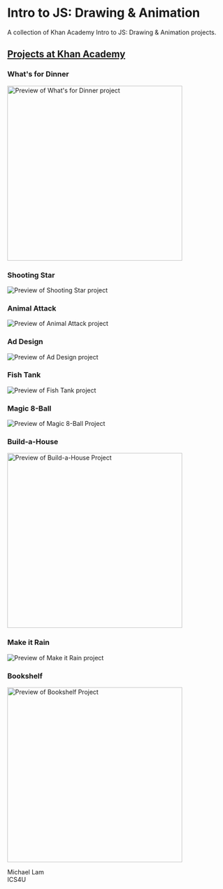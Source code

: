 # Intro to JS: Drawing & Animation
A collection of Khan Academy Intro to JS: Drawing &amp; Animation projects.

## [**Projects at Khan Academy**](https://www.khanacademy.org/profile/lam.michael/projects)

### What's for Dinner
<img src="https://i.imgur.com/zGdYjmn.png" width="400" alt="Preview of What's for Dinner project">

### Shooting Star
![Preview of Shooting Star project](https://media.giphy.com/media/FDu0IAQdZKCUOBV7YT/giphy.gif)

### Animal Attack
![Preview of Animal Attack project](https://media.giphy.com/media/43LfXPhuzbnDgqDD51/giphy.gif)

### Ad Design
![Preview of Ad Design project](https://media.giphy.com/media/1dHWLxcFUfFultAmfS/giphy.gif)

### Fish Tank
![Preview of Fish Tank project](https://media.giphy.com/media/259cUGEnSHtFmWOgi8/giphy.gif)

### Magic 8-Ball
![Preview of Magic 8-Ball Project](https://media.giphy.com/media/fdXWHfP4z9MJL0Zlm6/giphy.gif)

### Build-a-House
<img src="https://i.imgur.com/Y6Dlqb5.png" width="400" alt="Preview of Build-a-House Project">

### Make it Rain
![Preview of Make it Rain project](https://media.giphy.com/media/dSdvJG4RaGCeAxjmTe/giphy.gif)

### Bookshelf
<img src="https://i.imgur.com/WgqDIEC.png" width="400" alt="Preview of Bookshelf Project">

Michael Lam  
ICS4U
